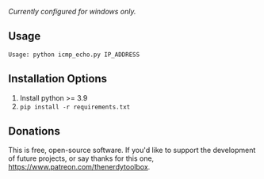 _Currently configured for windows only._

**Usage**
---

```
Usage: python icmp_echo.py IP_ADDRESS
```

**Installation Options**
---
1. Install python >= 3.9
2.  `pip install -r requirements.txt`


**Donations**
---

This is free, open-source software. If you'd like to support the development of future projects, or say thanks for this one, https://www.patreon.com/thenerdytoolbox.